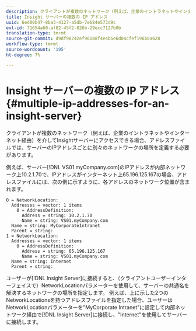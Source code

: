 ```yaml
---
description: クライアントが複数のネットワーク（例えば、企業のイントラネットやインターネット経由）を介してInsightサーバーにアクセスできる場合、アドレスファイルでは、サーバーのIPアドレスごとに別々のネットワークの場所を定義する必要があります。
title: Insight サーバーの複数の IP アドレス
uuid: 6ed00b47-8ba3-4127-a5db-7e684e573d9c
exl-id: 71654a60-af82-45f2-826b-29ecc7127b0b
translation-type: tm+mt
source-git-commit: d9df90242ef96188f4e4b5e6d04cfef196b0a628
workflow-type: tm+mt
source-wordcount: '195'
ht-degree: 7%

---
```


# Insight サーバーの複数の IP アドレス{#multiple-ip-addresses-for-an-insight-server}

クライアントが複数のネットワーク（例えば、企業のイントラネットやインターネット経由）を介してInsightサーバーにアクセスできる場合、アドレスファイルでは、サーバーのIPアドレスごとに別々のネットワークの場所を定義する必要があります。

例えば、サーバー[!DNL VS01.myCompany.com]のIPアドレスが内部ネットワーク上10.2.1.70で、IPアドレスがインターネット上65.196.125.167の場合、アドレスファイルには、次の例に示すように、各アドレスのネットワーク位置が含まれます。

```
0 = NetworkLocation: 
  Addresses = vector: 1 items
    0 = AddressDefinition: 
      Address = string: 10.2.1.70
      Name = string: VS01.myCompany.com
  Name = string: MyCorporateIntranet
  Parent = string: 
1 = NetworkLocation: 
  Addresses = vector: 1 items
    0 = AddressDefinition: 
      Address = string: 65.196.125.167
      Name = string: VS01.myCompany.com
  Name = string: Internet
  Parent = string:
```

ユーザーが[!DNL Insight Server]に接続すると、（クライアントユーザーインターフェイスで）NetworkLocationパラメーターを使用して、サーバーの共通名を解決するネットワークの場所を指定します。 例えば、上に示した2つのNetworkLocationsを持つアドレスファイルを指定した場合、ユーザーはNetworkLocationパラメーターを&quot;MyCorporate Intranet&quot;に設定して内部ネットワーク経由で[!DNL Insight Server]に接続し、&quot;Internet&quot;を使用してサーバーに接続します。
